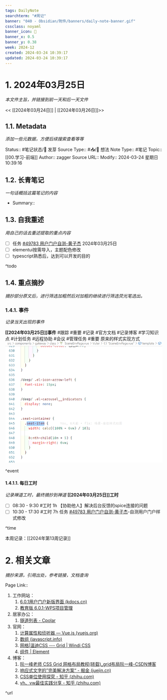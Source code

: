 ```yaml
---
tags: DailyNote
searchterm: "#周记"
banner: "040 - Obsidian/附件/banners/daily-note-banner.gif"
cssclass: noyaml
banner_icon: 💌
banner_x: 0.5
banner_y: 0.38
week: 2024-12
created: 2024-03-24 10:39:17
updated: 2024-03-24 10:39:17
---
```


# 1. 2024年03月25日

_本文件主旨，并链接到前一天和后一天文件_

<< [[2024年03月24日]] | [[2024年03月26日]]>>

## 1.1. Metadata

_添加一些元数据，方便后续搜索查看等等_

Status:: #笔记状态/🌱 发芽
Source Type:: #📥/💭 想法 
Note Type:: #笔记
Topic:: [[00.学习-前端]]
Author:: zagger
Source URL::
Modify:: 2024-03-24 星期日 10:39:16

## 1.2. 长青笔记

_一句话概括这篇笔记的内容_

- Summary::

## 1.3. 自我重述

_用自己的话去重述提取的重点内容_

- [ ] 任务 [#49783 用户门户自测-黄子杰](http://172.16.203.12/zentao/task-view-49783.html?onlybody=yes) 2024年03月25日
- [ ] elementui按需导入，主题配色修改
- [ ] typescript熟悉后，达到可以开发的目的

^todo

## 1.4. 重点摘抄

_摘抄部分原文后，进行筛选加粗然后对加粗的继续进行筛选荧光笔选出。_

### 1.4.1. 事件

_记录当天出现的事件_

**[[2024年03月25日]]事件** 
#跟踪 #重要 #记录 #官方文档 #记录博客 #学习知识点 #计划任务 #远程协助 #会议 #管理任务
#重要 原来的样式实现方式![image.png](https://raw.githubusercontent.com/zaggerj/obsidian_picgo/main/obsidian/20240325113030.png)

^event

#### 1.4.1.1. 每日工时

_记录禅道工时，最终摘抄到禅道_
**[[2024年03月25日]]工时**
- [ ] 08:30 - 9:30 #工时  1h 【协助他人】解决后台反馈的spice连接的问题
- [ ] 10:30 - 17:30 #工时  7h 任务 [#49783 用户门户自测-黄子杰](http://172.16.203.12/zentao/task-view-49783.html?onlybody=yes)-自测用户门户样式修改

^time

本周记录：[[2024年第13周记录]]

# 2. 相关文章

_摘抄来源，引用出处，参考链接，文档查询_

Page Link::
1. 工作网站：
	1. [6.0.1用户门户新版界面 (kdocs.cn)](https://www.kdocs.cn/l/cj0tgyVSlQmI)
	2. [教育版 6.0.1-WPS项目管理](https://pm.wps.cn/?vcl_cli=st&group_id=1769798260#/project/1703149225356821?viewId=1703149225375207)
2. 居家办公：
	1. [隧道列表 - Cpolar](http://localhost:9200/#/tunnels/list)
3. 官网：
	1. [计算属性和侦听器 — Vue.js (vuejs.org)](https://v2.cn.vuejs.org/v2/guide/computed.html)
	2. [数组 (javascript.info)](https://zh.javascript.info/array)
	3. [网格|温迪CSS --- Grid | Windi CSS](https://windicss.org/utilities/layout/grid.html)
	4. [组件 | Element](https://element.eleme.cn/#/zh-CN/component/carousel)
4. 博客：
	1. [阮一峰老师 CSS Grid 网格布局教程(转载)_grid布局阮一峰-CSDN博客](https://blog.csdn.net/weixin_43334673/article/details/108879115)
	2. [响应式文字的”完美解决方案“ - 掘金 (juejin.cn)](https://juejin.cn/post/7027851845221482504)
	3. [CSS单位使用探究 - 知乎 (zhihu.com)](https://zhuanlan.zhihu.com/p/624577698)
	4. [vh、vw最佳实践分享 - 知乎 (zhihu.com)](https://zhuanlan.zhihu.com/p/624579065?utm_id=0)

^url
